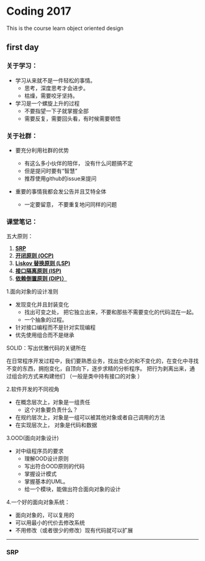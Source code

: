 # Coding 2017
This is the course learn object oriented design 

## first day

### 关于学习：
* 学习从来就不是一件轻松的事情。 
  * 思考，深度思考才会进步。
  * 枯燥，需要咬牙坚持。
* 学习是一个螺旋上升的过程
  * 不要指望一下子就掌握全部
  * 需要反复，需要回头看，有时候需要顿悟
  
### 关于社群：
* 要充分利用社群的优势
  * 有这么多小伙伴的陪伴， 没有什么问题搞不定
  * 但是提问时要有“智慧”
  * 推荐使用github的issue来提问
  
* 重要的事情我都会发公告并且艾特全体
  * 一定要留意， 不要重复地问同样的问题
  
  
### 课堂笔记：
五大原则：
1. **[SRP](#SRP)**
2. **[开闭原则 (OCP)](#OCP)**
3. **[Liskov 替换原则 (LSP)](#LSP)**
4. **[接口隔离原则 (ISP)](#ISP)**
5. **[依赖倒置原则 (DIP)）](#DIP)**

1.面向对象的设计准则
  *  发现变化并且封装变化
       * 找出可变之处， 把它独立出来，不要和那些不需要变化的代码混在一起。
       * 一个抽象的过程。
  *  针对接口编程而不是针对实现编程
  *  优先使用组合而不是继承
 

 
  SOLID：写出优雅代码的关键所在
  


在日常程序开发过程中，我们要熟悉业务，找出变化的和不变化的，在变化中寻找不变的东西，拥抱变化，自顶向下，逐步求精的分析程序。
把行为剥离出来，通过组合的方式来构建他们 （一般是类中持有接口的对象 ）

2.软件开发的不同视角
   * 在概念层次上，对象是一组责任
        * 这个对象要负责什么？
   * 在规约层次上，对象是一组可以被其他对象或者自己调用的方法
   * 在实现层次上， 对象是代码和数据  


3.OOD(面向对象设计)

   * 对中级程序员的要求
        * 理解OOD设计原则
        * 写出符合OOD原则的代码
        * 掌握设计模式
        * 掌握基本的UML。
        * 给一个模块，能做出符合面向对象的设计

4.一个好的面向对象系统：
   * 面向对象的，可以复用的
   * 可以用最小的代价去修改系统
   * 不用修改（或者很少的修改）现有代码就可以扩展

---
### SRP
